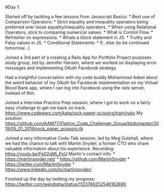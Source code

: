 #Day 1:

Started off by tackling a few lessons from Javascript Basics:
    * Best use of Comparison Operators:
        * Strict equality and inequality operators being preferred over loose equality/inequality operators.
        * When using Relational Operators, stick to comparing numerical values.
    * What is Control Flow.
    * Refresher on expressions.
    * Whats a block statement in JS.
    * Truthy and Falsy values in JS.
    * Conditional Statements:
        * If...else (to be continued tomorrow...)

Joined a 3rd part of a creating a Rails App for Portfolio Project purposes study group, led by Jennifer Hansen, where we worked on displaying error messages and implementing OAuth Facebook strategy.

Had a insightful conversation with my code buddy Mohammad Adeel about the weird behavior of my OAuth for Facebook implementation on my Virtual Blood Bank app, where I can log into Facebook using the rails server, instead of thin.

Joined a Interview Practice Prep session, where I got to work on a fairly easy challenge to get me back on track.
    https://www.codewars.com/kata/rock-paper-scissors/train/ruby
    My solution: https://github.com/AAM77/Flatiron_Code_Challenger_Group/blob/master/2019/05_01_2019/rock_paper_scissors.rb

Joined a very informative Code-Talk session, led by Meg Gutshall, where we had the chance to talk with Martin Snyder, a former CTO who share valuable information about his experience.
    Recording: https://youtu.be/Fe02gMi_PoU
    Martin's contact info: 
        * https://martinsnyder.net/
        * https://github.com/MartinSnyder
        * https://twitter.com/MartinSnyder
        * https://www.linkedin.com/in/martinsnyder/ 

Finished up the day by twitting my progress: https://twitter.com/wendisha/status/1123766252546162690